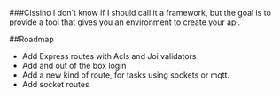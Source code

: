 ###Cissino
I don't know if I should call it a framework, but the goal is to provide a tool that gives you an environment to create your api.

##Roadmap

- Add Express routes with Acls and Joi validators
- Add and out of the box login
- Add a new kind of route, for tasks using sockets or mqtt.
- Add socket routes